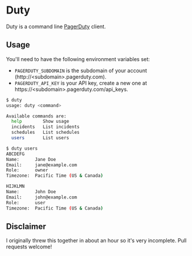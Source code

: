 # Duty

Duty is a command line [PagerDuty](http://pagerduty.com) client.

## Usage

You'll need to have the following environment variables set:
- `PAGERDUTY_SUBDOMAIN` is the subdomain of your account (http://\<subdomain\>.pagerduty.com).
- `PAGERDUTY_API_KEY` is your API key, create a new one at https://\<subdomain\>.pagerduty.com/api_keys.

``` sh
$ duty
usage: duty <command>

Available commands are:
  help        Show usage
  incidents   List incidents
  schedules   List schedules
  users       List users
```

``` sh
$ duty users
ABCDEFG
Name:      Jane Doe
Email:     jane@example.com
Role:      owner
Timezone:  Pacific Time (US & Canada)

HIJKLMN
Name:      John Doe
Email:     john@example.com
Role:      user
Timezone:  Pacific Time (US & Canada)
```

## Disclaimer

I originally threw this together in about an hour so it's very incomplete.  Pull requests welcome!

